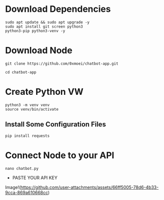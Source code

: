 # Download Dependencies 
```
sudo apt update && sudo apt upgrade -y
sudo apt install git screen python3
python3-pip python3-venv -y
```

# Download Node
```
git clone https://github.com/0xmoei/chatbot-app.git
```
```
cd chatbot-app
```
# Create Python VW
```
python3 -m venv venv
source venv/bin/activate
```
## Install Some Configuration Files
```
pip install requests
```
# Connect Node to your API
```
nano chatbot.py
```
- PASTE YOUR API KEY 

Image!(https://github.com/user-attachments/assets/66ff5005-78d6-4b33-9cca-869a610668cc)
